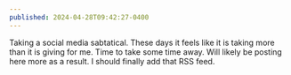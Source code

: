 ```yaml
---
published: 2024-04-28T09:42:27-0400
---
```


Taking a social media sabtatical. These days it feels like it is taking more than it is giving for me. Time to take some time away. Will likely be posting here more as a result. I should finally add that RSS feed.
